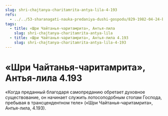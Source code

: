 ```yaml
---
slug: shri-chajtanya-charitamrita-antya-lila-4-193
refs:
  - ../../53-sharanagati-nauka-predaniya-dushi-gospodu/829-1982-04-24-b2-bhakti-i-sharanagati-daruyut-sokrovishhe-kotoroe-prevyshe-jogi-karmy-i-gyany.md
tags:
  - title: «Шри Чайтанья-чаритамрита», Антья-лила
    slug: shri-chajtanya-charitamrita-antya-lila
  - title: «Шри Чайтанья-чаритамрита», Антья-лила 4.193
    slug: shri-chajtanya-charitamrita-antya-lila-4-193
---
```


# «Шри Чайтанья-чаритамрита», Антья-лила 4.193

«Когда преданный благодаря самопреданию обретает духовное существование, он начинает служить лотосоподобным стопам Господа, пребывая в трансцендентном теле» («Шри Чайтанья-чаритамрита», Антья-лила, 4.193).
